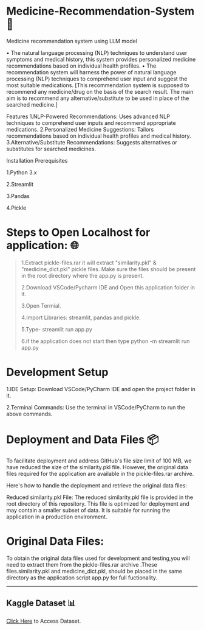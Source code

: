# Medicine-Recommendation-System 💊

Medicine recommendation system using LLM model

• The natural language processing (NLP) techniques to understand user symptoms and medical history, this system provides personalized medicine recommendations based on individual health profiles. • The recommendation system will harness the power of natural language processing (NLP) techniques to comprehend user input and suggest the most suitable medications. [This recommendation system is supposed to recommend any medicine/drug on the basis of the search result. The main aim is to recommend any alternative/substitute to be used in place of the searched medicine.]

Features
1.NLP-Powered Recommendations: Uses advanced NLP techniques to comprehend user inputs and recommend appropriate medications. 2.Personalized Medicine Suggestions: Tailors recommendations based on individual health profiles and medical history. 3.Alternative/Substitute Recommendations: Suggests alternatives or substitutes for searched medicines.

Installation
Prerequisites

1.Python 3.x

2.Streamlit

3.Pandas

4.Pickle

# Steps to Open Localhost for application: 🌐
>1.Extract pickle-files.rar it will extract "similarity.pkl" & "medicine_dict.pkl" pickle files. Make sure the files should be present in the root directory where the app.py is present.
>
>2.Download VSCode/Pycharm IDE and Open this application folder in it.
>
>3.Open Termial.
>
>4.Import Libraries: streamlit, pandas and pickle.
>
>5.Type- streamlit run app.py
>
>6.if the application does not start then type python -m streamlit run app.py
# Development Setup
1.IDE Setup: Download VSCode/PyCharm IDE and open the project folder in it.

2.Terminal Commands: Use the terminal in VSCode/PyCharm to run the above commands.

# Deployment and Data Files 📦
To facilitate deployment and address GitHub's file size limit of 100 MB, we have reduced the size of the similarity.pkl file. However, the original data files required for the application are available in the pickle-files.rar archive.

Here's how to handle the deployment and retrieve the original data files:

Reduced similarity.pkl File: The reduced similarity.pkl file is provided in the root directory of this repository. This file is optimized for deployment and may contain a smaller subset of data. It is suitable for running the application in a production environment.

# Original Data Files: 
To obtain the original data files used for development and testing,you will need to extract them from the pickle-files.rar archive .These files.similarity.pkl and medicine_dict.pkl, should be placed in the same directory as the application script app.py for full fuctionality.

---
## Kaggle Dataset 📊
[Click Here](https://www.kaggle.com/code/mpwolke/medicine-recommendation/data "Kaggle Site")  to Access Dataset.


